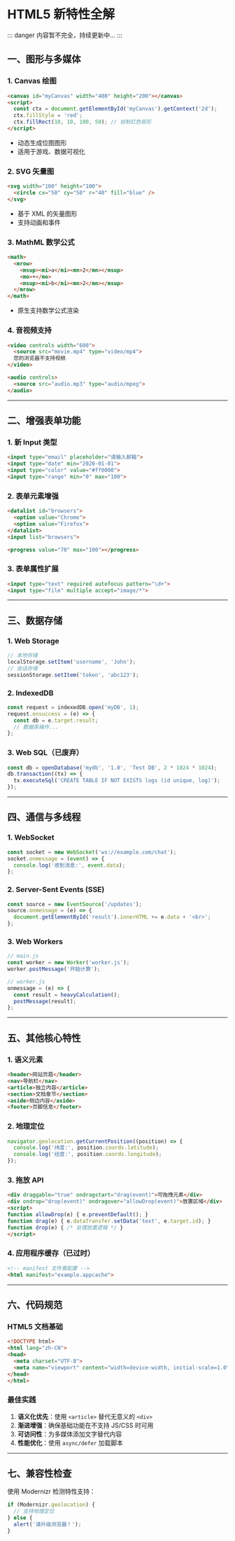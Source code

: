 # HTML5 新特性全解

::: danger
内容暂不完全，持续更新中...
:::

## 一、图形与多媒体
### 1. Canvas 绘图
```html
<canvas id="myCanvas" width="400" height="200"></canvas>
<script>
  const ctx = document.getElementById('myCanvas').getContext('2d');
  ctx.fillStyle = 'red';
  ctx.fillRect(10, 10, 100, 50); // 绘制红色矩形
</script>
```
- 动态生成位图图形
- 适用于游戏、数据可视化

### 2. SVG 矢量图
```html
<svg width="100" height="100">
  <circle cx="50" cy="50" r="40" fill="blue" />
</svg>
```
- 基于 XML 的矢量图形
- 支持动画和事件

### 3. MathML 数学公式
```html
<math>
  <mrow>
    <msup><mi>a</mi><mn>2</mn></msup>
    <mo>+</mo>
    <msup><mi>b</mi><mn>2</mn></msup>
  </mrow>
</math>
```
- 原生支持数学公式渲染

### 4. 音视频支持
```html
<video controls width="600">
  <source src="movie.mp4" type="video/mp4">
  您的浏览器不支持视频
</video>

<audio controls>
  <source src="audio.mp3" type="audio/mpeg">
</audio>
```

---

## 二、增强表单功能
### 1. 新 Input 类型
```html
<input type="email" placeholder="请输入邮箱">
<input type="date" min="2020-01-01">
<input type="color" value="#ff0000">
<input type="range" min="0" max="100">
```

### 2. 表单元素增强
```html
<datalist id="browsers">
  <option value="Chrome">
  <option value="Firefox">
</datalist>
<input list="browsers">

<progress value="70" max="100"></progress>
```

### 3. 表单属性扩展
```html
<input type="text" required autofocus pattern="\d+">
<input type="file" multiple accept="image/*">
```

---

## 三、数据存储
### 1. Web Storage
```javascript
// 本地存储
localStorage.setItem('username', 'John');
// 会话存储
sessionStorage.setItem('token', 'abc123');
```

### 2. IndexedDB
```javascript
const request = indexedDB.open('myDB', 1);
request.onsuccess = (e) => {
  const db = e.target.result;
  // 数据库操作...
};
```

### 3. Web SQL（已废弃）
```javascript
const db = openDatabase('mydb', '1.0', 'Test DB', 2 * 1024 * 1024);
db.transaction((tx) => {
  tx.executeSql('CREATE TABLE IF NOT EXISTS logs (id unique, log)');
});
```

---

## 四、通信与多线程
### 1. WebSocket
```javascript
const socket = new WebSocket('ws://example.com/chat');
socket.onmessage = (event) => {
  console.log('收到消息:', event.data);
};
```

### 2. Server-Sent Events (SSE)
```javascript
const source = new EventSource('/updates');
source.onmessage = (e) => {
  document.getElementById('result').innerHTML += e.data + '<br>';
};
```

### 3. Web Workers
```javascript
// main.js
const worker = new Worker('worker.js');
worker.postMessage('开始计算');

// worker.js
onmessage = (e) => {
  const result = heavyCalculation();
  postMessage(result);
};
```

---

## 五、其他核心特性
### 1. 语义元素
```html
<header>网站页眉</header>
<nav>导航栏</nav>
<article>独立内容</article>
<section>文档章节</section>
<aside>侧边内容</aside>
<footer>页脚信息</footer>
```

### 2. 地理定位
```javascript
navigator.geolocation.getCurrentPosition((position) => {
  console.log('纬度:', position.coords.latitude);
  console.log('经度:', position.coords.longitude);
});
```

### 3. 拖放 API
```html
<div draggable="true" ondragstart="drag(event)">可拖拽元素</div>
<div ondrop="drop(event)" ondragover="allowDrop(event)">放置区域</div>
<script>
function allowDrop(e) { e.preventDefault(); }
function drag(e) { e.dataTransfer.setData('text', e.target.id); }
function drop(e) { /* 处理放置逻辑 */ }
</script>
```

### 4. 应用程序缓存（已过时）
```html
<!-- manifest 文件需配置 -->
<html manifest="example.appcache">
```

---

## 六、代码规范
### HTML5 文档基础
```html
<!DOCTYPE html>
<html lang="zh-CN">
<head>
  <meta charset="UTF-8">
  <meta name="viewport" content="width=device-width, initial-scale=1.0">
</head>
</html>
```

### 最佳实践
1. **语义化优先**：使用 `<article>` 替代无意义的 `<div>`
2. **渐进增强**：确保基础功能在不支持 JS/CSS 时可用
3. **可访问性**：为多媒体添加文字替代内容
4. **性能优化**：使用 `async/defer` 加载脚本

---

## 七、兼容性检查
使用 Modernizr 检测特性支持：
```javascript
if (Modernizr.geolocation) {
  // 支持地理定位
} else {
  alert('请升级浏览器！');
}
```